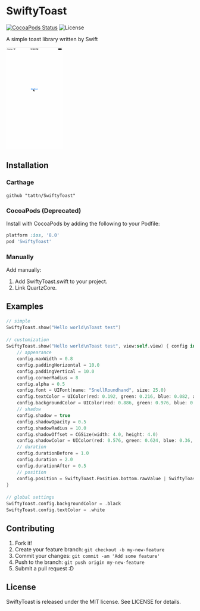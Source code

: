 # SwiftyToast

[![CocoaPods Status](https://cocoapod-badges.herokuapp.com/v/TTToast/badge.png)](https://cocoapods.org/?q=tttoast)
![License](https://cocoapod-badges.herokuapp.com/l/TTToast/badge.png)

A simple toast library written by Swift

<a target="_blank" href="https://raw.githubusercontent.com/tattn/TTToast/assets/tttoast.gif">
<img width="30%" height="30%" alt="TTToast" src="https://raw.githubusercontent.com/tattn/TTToast/assets/tttoast.gif"></a>

## Installation

### Carthage

```
github "tattn/SwiftyToast"
```

### CocoaPods (Deprecated)
Install with CocoaPods by adding the following to your Podfile:
```ruby
platform :ios, '8.0'
pod 'SwiftyToast'
```

### Manually
Add manually:

1. Add SwiftyToast.swift to your project.
2. Link QuartzCore.

## Examples

```swift
// simple
SwiftyToast.show("Hello world\nToast test")

// customization
SwiftyToast.show("Hello world\nToast test", view:self.view) { config in
	// appearance
	config.maxWidth = 0.8
	config.paddingHorizontal = 10.0
	config.paddingVertical = 10.0
	config.cornerRadius = 8
	config.alpha = 0.5
	config.font = UIFont(name: "SnellRoundhand", size: 25.0)
	config.textColor = UIColor(red: 0.192, green: 0.216, blue: 0.082, alpha: 1.0)
	config.backgroundColor = UIColor(red: 0.886, green: 0.976, blue: 0.72, alpha: 1.0)
	// shadow
	config.shadow = true
	config.shadowOpacity = 0.5
	config.shadowRadius = 10.0
	config.shadowOffset = CGSize(width: 4.0, height: 4.0)
	config.shadowColor = UIColor(red: 0.576, green: 0.624, blue: 0.36, alpha: 1.0).cgColor
	// duration
	config.durationBefore = 1.0
	config.duration = 2.0
	config.durationAfter = 0.5
	// position
	config.position = SwiftyToast.Position.bottom.rawValue | SwiftyToast.Position.right.rawValue
}

// global settings
SwiftyToast.config.backgroundColor = .black
SwiftyToast.config.textColor = .white
```

## Contributing

1. Fork it!
2. Create your feature branch: `git checkout -b my-new-feature`
3. Commit your changes: `git commit -am 'Add some feature'`
4. Push to the branch: `git push origin my-new-feature`
5. Submit a pull request :D

## License

SwiftyToast is released under the MIT license. See LICENSE for details.
